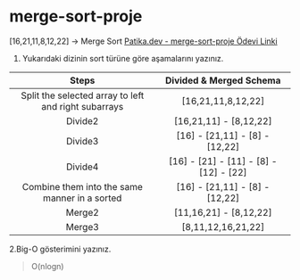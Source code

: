 # merge-sort-proje

[16,21,11,8,12,22] -> Merge Sort
[Patika.dev - merge-sort-proje Ödevi Linki](https://app.patika.dev/courses/veri-yapilari-ve-algoritmalar/merge-sort-proje)

1. Yukarıdaki dizinin sort türüne göre aşamalarını yazınız. 

|Steps|Divided & Merged Schema|
|:--:|:--:|
| Split the selected array to left and right subarrays   |[16,21,11,8,12,22]|
| Divide2                                                |[16,21,11] - [8,12,22]|
| Divide3                                                |[16] - [21,11] - [8] - [12,22]|
| Divide4                                                |[16] - [21] - [11] - [8] - [12] - [22]|
| Combine them into the same manner in a sorted          |[16] - [21,11] - [8] - [12,22]|
| Merge2                                                 |[11,16,21] - [8,12,22]|
| Merge3                                                 |[8,11,12,16,21,22]|

2.Big-O gösterimini yazınız.

> O(nlogn)
